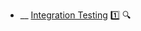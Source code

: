 * __ [Integration Testing]({{baseUrl}}/testing/testingTypes/integrationTesting) :one: <trigger for="pop:testing-integrationTesting-preview">:mag:</trigger>

<popover id="pop:testing-integrationTesting-preview" title=":mag: Integration Testing" placement="right">
  <div slot="content">
    <include src=".\preview.md" />
  </div>
</popover>
